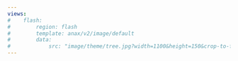 ```yaml
---
views:
#    flash:
#        region: flash
#        template: anax/v2/image/default
#        data:
#            src: "image/theme/tree.jpg?width=1100&height=150&crop-to-fit&area=0,0,30,0"
---
```

